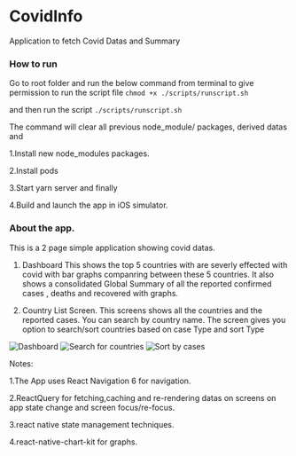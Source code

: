 # CovidInfo
Application to fetch Covid Datas and Summary

### How to run
Go to root folder and run the below command from terminal to give permission to run the script file
```chmod +x ./scripts/runscript.sh```

and then run the script
```./scripts/runscript.sh```

The command will clear all previous node_module/ packages, derived datas and 

1.Install new node_modules packages.

2.Install pods 

3.Start yarn server and finally 

4.Build and launch the app in iOS simulator.

### About the app.
This is a 2 page simple application showing covid datas.

1. Dashboard 
This shows the top 5 countries with are severly effected with covid with bar graphs companring between these 5 countries.
It also shows a consolidated  Global Summary of all the reported confirmed cases , deaths and recovered with graphs. 


2. Country List Screen.
This screens shows all the countries and the reported cases. You can search by country name.
The screen gives you option to search/sort countries based on case Type and sort Type

![Dashboard](covid_1.gif)
![Search for countries](covid_2.gif)
![Sort by cases](covid_3.gif)

Notes:

1.The App uses React Navigation 6 for navigation. 

2.ReactQuery for fetching,caching and re-rendering datas on screens on app state change and screen focus/re-focus.

3.react native state management techniques.

4.react-native-chart-kit for graphs.

